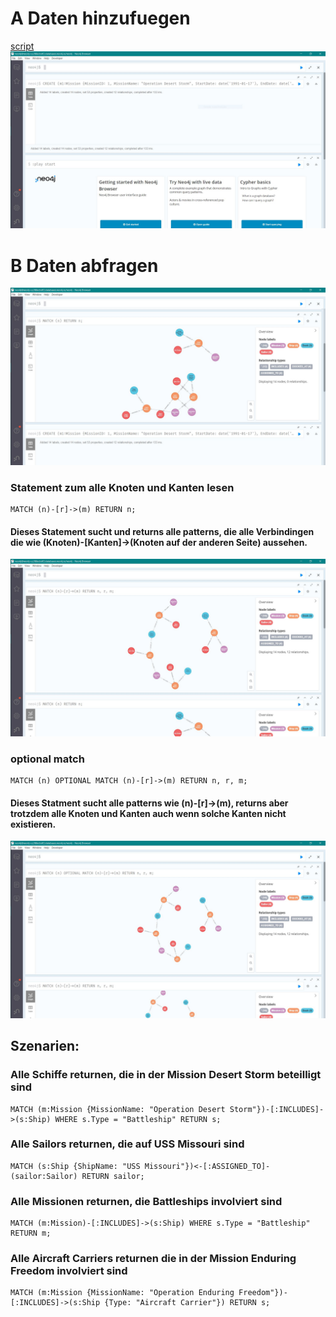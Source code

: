 # A Daten hinzufuegen
[script](a.txt)
![](1_created.JPG)

# B Daten abfragen
![](2_match.JPG)
### Statement zum alle Knoten und Kanten lesen
```
MATCH (n)-[r]->(m) RETURN n;
```
#### Dieses Statement sucht und returns alle patterns, die alle Verbindingen die wie (Knoten)-[Kanten]->(Knoten auf der anderen Seite) aussehen.
![](2_matchh.JPG)
### optional match
```
MATCH (n) OPTIONAL MATCH (n)-[r]->(m) RETURN n, r, m;
```
#### Dieses Statment sucht alle patterns wie (n)-[r]->(m), returns aber trotzdem alle Knoten und Kanten auch wenn solche Kanten nicht existieren.
![](2_matchhh.JPG)

## Szenarien:
### Alle Schiffe returnen, die in der Mission Desert Storm beteilligt sind
```
MATCH (m:Mission {MissionName: "Operation Desert Storm"})-[:INCLUDES]->(s:Ship) WHERE s.Type = "Battleship" RETURN s;
```

### Alle Sailors returnen, die auf USS Missouri sind
```
MATCH (s:Ship {ShipName: "USS Missouri"})<-[:ASSIGNED_TO]-(sailor:Sailor) RETURN sailor;
```

### Alle Missionen returnen, die Battleships involviert sind
```
MATCH (m:Mission)-[:INCLUDES]->(s:Ship) WHERE s.Type = "Battleship" RETURN m;
```

### Alle Aircraft Carriers returnen die in der Mission Enduring Freedom involviert sind
```
MATCH (m:Mission {MissionName: "Operation Enduring Freedom"})-[:INCLUDES]->(s:Ship {Type: "Aircraft Carrier"}) RETURN s;
```
